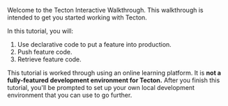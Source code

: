 Welcome to the Tecton Interactive Walkthrough. This walkthrough is intended to get you started working with Tecton.

In this tutorial, you will:

1. Use declarative code to put a feature into production.
2. Push feature code.
3. Retrieve feature code.

This tutorial is worked through using an online learning platform. It is **not a fully-featured development environment for Tecton.** After you finish this tutorial, you'll be prompted to set up your own local development environment that you can use to go further.